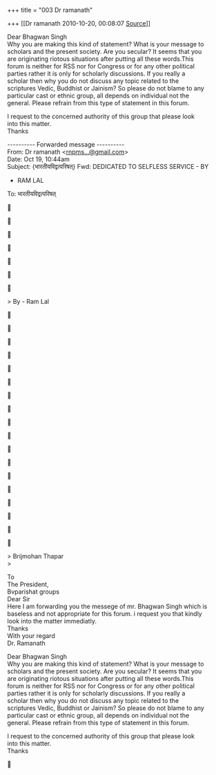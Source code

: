 +++
title = "003 Dr ramanath"

+++
[[Dr ramanath	2010-10-20, 00:08:07 [Source](https://groups.google.com/g/bvparishat/c/FqQkD2dgq_w)]]



Dear Bhagwan Singh  
Why you are making this kind of statement? What is your message to  
scholars and the present society. Are you secular? It seems that you  
are originating riotous situations after putting all these words.This  
forum is neither for RSS nor for Congress or for any other political  
parties rather it is only for scholarly discussions. If you really a  
scholar then why you do not discuss any topic related to the  
scriptures Vedic, Buddhist or Jainism? So please do not blame to any  
particular cast or ethnic group, all depends on individual not the  
general. Please refrain from this type of statement in this forum.

I request to the concerned authority of this group that please look  
into this matter.  
Thanks

  
---------- Forwarded message ----------  
From: Dr ramanath \<[rnpms...@gmail.com]()\>  
Date: Oct 19, 10:44am  
Subject: {भारतीयविद्वत्परिषत्} Fwd: DEDICATED TO SELFLESS SERVICE - BY  
- RAM LAL  

To: भारतीयविद्वत्परिषत्















\> By - Ram Lal





































\> Brijmohan Thapar  
\> 

To  
The President,  
Bvparishat groups  
Dear Sir  
Here I am forwarding you the messege of mr. Bhagwan Singh which is  
baseless and not appropriate for this forum. i request you that kindly  
look into the matter immediatly.  
Thanks  
With your regard  
Dr. Ramanath

Dear Bhagwan Singh  
Why you are making this kind of statement? What is your message to  
scholars and the present society. Are you secular? It seems that you  
are originating riotous situations after putting all these words.This  
forum is neither for RSS nor for Congress or for any other political  
parties rather it is only for scholarly discussions. If you really a  
scholar then why you do not discuss any topic related to the  
scriptures Vedic, Buddhist or Jainism? So please do not blame to any  
particular cast or ethnic group, all depends on individual not the  
general. Please refrain from this type of statement in this forum.

I request to the concerned authority of this group that please look  
into this matter.  
Thanks  



